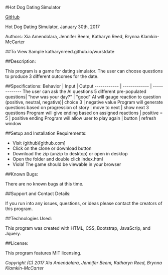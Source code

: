 #Hot Dog Dating Simulator

[GitHub](http://github.com)

Hot Dog Dating Simulator, January 30th, 2017

Authors: Xia Amendolara, Jennifer Beem, Katharyn Reed, Brynna Klamkin-McCarter

##To View Sample
katharynreed.github.io/wurstdate

##Description:

This program is a game for dating simulator. The user can choose questions to produce 3 different outcomes for the date.


##Specifications:
Behavior | Input | Output
------------ | ------------- | -------------
The user can ask the AI questions 5 different pre-populated questions| "how was your day?" | "good"
AI will gauge reaction to question (positive, neutral, negative)| choice 3 | negative value
Program will generate questions based on progression of story | move to next | show next 3 questions
Program will give ending based on assigned reactions | positive = 5 | positive ending
Program will allow user to play again | button | refresh window


##Setup and Installation Requirements:

* Visit (github)[github.com]
* Click on the clone or download button
* Download the zip (unzip to desktop) or open in desktop
* Open the folder and double click index.html
* Viola! The game should be viewable in your browser

##Known Bugs:

There are no known bugs at this time.

##Support and Contact Details:

If you run into any issues, questions, or ideas please contact the creators of this program.

##Technologies Used:

This program was created with HTML, CSS, Bootstrap, JavaScrip, and Jquery.

##License:

This program features MIT licensing.

*Copyright (C) 2017 Xia Amendolara, Jennifer Beem, Katharyn Reed, Brynna Klamkin-McCarter*
